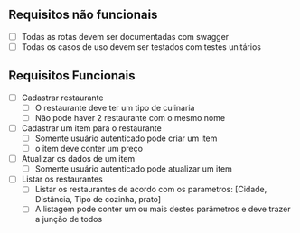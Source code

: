 ## Requisitos não funcionais
- [ ] Todas as rotas devem ser documentadas com swagger
- [ ] Todas os casos de uso devem ser testados com testes unitários 

## Requisitos Funcionais
- [ ] Cadastrar restaurante
  - [ ] O restaurante deve ter um tipo de culinaria
  - [ ] Não pode haver 2 restaurante com o mesmo nome

- [ ] Cadastrar um item para o restaurante
  - [ ] Somente usuário autenticado pode criar um item
  - [ ] o item deve conter um preço
- [ ] Atualizar os dados de um item
  - [ ] Somente usuário autenticado pode atualizar um item
- [ ] Listar os restaurantes
  - [ ] Listar os restaurantes de acordo com os parametros: [Cidade, Distância, Tipo de cozinha, prato]
  - [ ] A listagem pode conter um ou mais destes parâmetros e deve trazer a junção de todos
